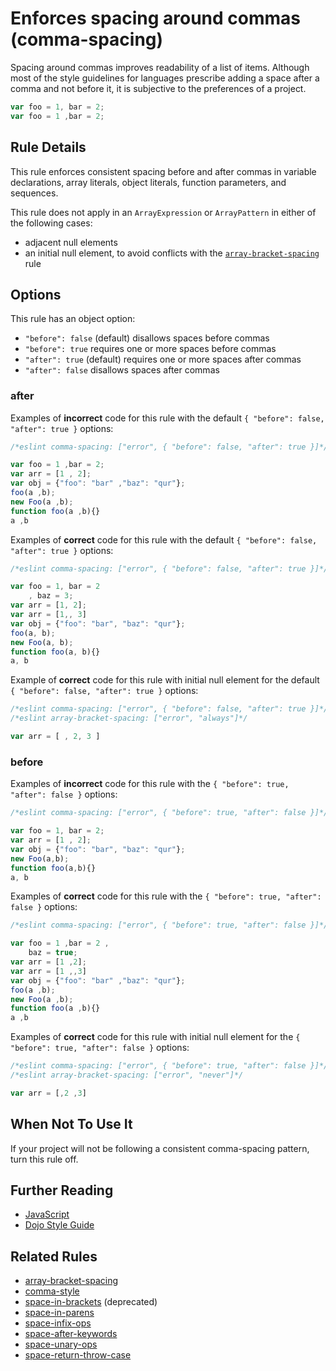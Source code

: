 # Enforces spacing around commas (comma-spacing)

Spacing around commas improves readability of a list of items. Although most of the style guidelines for languages prescribe adding a space after a comma and not before it, it is subjective to the preferences of a project.

```js
var foo = 1, bar = 2;
var foo = 1 ,bar = 2;
```

## Rule Details

This rule enforces consistent spacing before and after commas in variable declarations, array literals, object literals, function parameters, and sequences.

This rule does not apply in an `ArrayExpression` or `ArrayPattern` in either of the following cases:

* adjacent null elements
* an initial null element, to avoid conflicts with the [`array-bracket-spacing`](array-bracket-spacing.md) rule

## Options

This rule has an object option:

* `"before": false` (default) disallows spaces before commas
* `"before": true` requires one or more spaces before commas
* `"after": true` (default) requires one or more spaces after commas
* `"after": false` disallows spaces after commas

### after

Examples of **incorrect** code for this rule with the default `{ "before": false, "after": true }` options:

```js
/*eslint comma-spacing: ["error", { "before": false, "after": true }]*/

var foo = 1 ,bar = 2;
var arr = [1 , 2];
var obj = {"foo": "bar" ,"baz": "qur"};
foo(a ,b);
new Foo(a ,b);
function foo(a ,b){}
a ,b
```

Examples of **correct** code for this rule with the default `{ "before": false, "after": true }` options:

```js
/*eslint comma-spacing: ["error", { "before": false, "after": true }]*/

var foo = 1, bar = 2
    , baz = 3;
var arr = [1, 2];
var arr = [1,, 3]
var obj = {"foo": "bar", "baz": "qur"};
foo(a, b);
new Foo(a, b);
function foo(a, b){}
a, b
```

Example of **correct** code for this rule with initial null element for the default `{ "before": false, "after": true }` options:

```js
/*eslint comma-spacing: ["error", { "before": false, "after": true }]*/
/*eslint array-bracket-spacing: ["error", "always"]*/

var arr = [ , 2, 3 ]
```

### before

Examples of **incorrect** code for this rule with the `{ "before": true, "after": false }` options:

```js
/*eslint comma-spacing: ["error", { "before": true, "after": false }]*/

var foo = 1, bar = 2;
var arr = [1 , 2];
var obj = {"foo": "bar", "baz": "qur"};
new Foo(a,b);
function foo(a,b){}
a, b
```

Examples of **correct** code for this rule with the `{ "before": true, "after": false }` options:

```js
/*eslint comma-spacing: ["error", { "before": true, "after": false }]*/

var foo = 1 ,bar = 2 ,
    baz = true;
var arr = [1 ,2];
var arr = [1 ,,3]
var obj = {"foo": "bar" ,"baz": "qur"};
foo(a ,b);
new Foo(a ,b);
function foo(a ,b){}
a ,b
```

Examples of **correct** code for this rule with initial null element for the `{ "before": true, "after": false }` options:

```js
/*eslint comma-spacing: ["error", { "before": true, "after": false }]*/
/*eslint array-bracket-spacing: ["error", "never"]*/

var arr = [,2 ,3]
```

## When Not To Use It

If your project will not be following a consistent comma-spacing pattern, turn this rule off.


## Further Reading

* [JavaScript](http://javascript.crockford.com/code.html)
* [Dojo Style Guide](https://dojotoolkit.org/reference-guide/1.9/developer/styleguide.html)


## Related Rules

* [array-bracket-spacing](array-bracket-spacing.md)
* [comma-style](comma-style.md)
* [space-in-brackets](space-in-brackets.md) (deprecated)
* [space-in-parens](space-in-parens.md)
* [space-infix-ops](space-infix-ops.md)
* [space-after-keywords](space-after-keywords.md)
* [space-unary-ops](space-unary-ops.md)
* [space-return-throw-case](space-return-throw-case.md)
